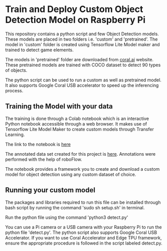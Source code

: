 # Train and Deploy Custom Object Detection Model on Raspberry Pi
<p align="left">


</p>

This repository contains a python script and few Object Detection models. 
These models are placed in two folders i.e. 'custom' and 'pretrained'. 
The model in 'custom' folder is created using Tensorflow Lite Model maker and trained to detect game elements.

The models in 'pretrained' folder are downloaded from [coral.ai](https://coral.ai/models/object-detection/) website. These pretrained models are trained with COCO dataset to detect 90 types of objects.

The python script can be used to run a custom as well as pretrained model. It also supports Google Coral USB accelerator to speed up the inferencing process.

## Training the Model with your data

The training is done through a Colab notebook which is an interactive Python notebook accessible through a web browser. 
It makes use of Tensorflow Lite Model Maker to create custom models through Transfer Learning. 

The link to the notebook is [here](https://colab.research.google.com/drive/1EcGGfEIQTQsuGcNUef6Rx9GrAR4H227g?authuser=3#scrollTo=PpJEzDG6DK2Q)

The annotated data set created for this project is [here](https://app.roboflow.com/arb-spzob/frc-2023-game-element-detection/1).
Annotations were performed with the help of roboFlow.

The notebook provides a framework you to create and download a custom model for object detection using any custom dataset of choice.


## Running your custom model

The packages and libraries required to run this file can be installed through bash script by running the command 'sudo sh setup.sh' in terminal. 

Run the python file using the command 'python3 detect.py'

You can use a Pi camera or a USB camera with your Raspberry Pi to run the python file 'detect.py'.
The python script also supports Google Coral USB Accelerator. 
If you want to use Coral Accelerator and Edge TPU framework, ensure the appropriate procedure is followed in the script labeled detect.py.
